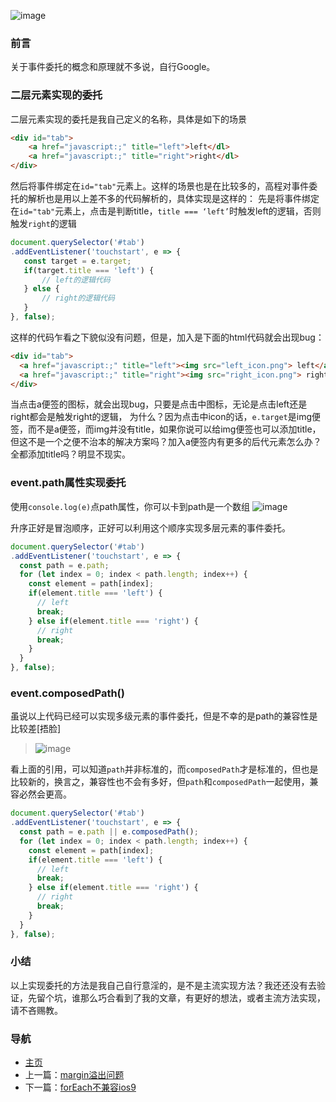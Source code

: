 ![image](https://user-images.githubusercontent.com/25907273/33617041-a7138c40-da19-11e7-9e53-f5f899bd2757.png)

### 前言
关于事件委托的概念和原理就不多说，自行Google。

### 二层元素实现的委托
二层元素实现的委托是我自己定义的名称，具体是如下的场景
```html
<div id="tab">
    <a href="javascript:;" title="left">left</dl>
    <a href="javascript:;" title="right">right</dl>
</div>
```
然后将事件绑定在`id="tab"`元素上。这样的场景也是在比较多的，高程对事件委托的解析也是用以上差不多的代码解析的，具体实现是这样的：
先是将事件绑定在`id="tab"`元素上，点击是判断title，`title === ‘left’`时触发left的逻辑，否则触发`right`的逻辑
```javascript
document.querySelector('#tab')
.addEventListener('touchstart', e => {
   const target = e.target;
   if(target.title === 'left') {
       // left的逻辑代码
   } else {
       // right的逻辑代码
   }
}, false);
```
这样的代码乍看之下貌似没有问题，但是，加入是下面的html代码就会出现bug：
```html
<div id="tab">
  <a href="javascript:;" title="left"><img src="left_icon.png"> left</a>
  <a href="javascript:;" title="right"><img src="right_icon.png"> right</a>
</div>
```
当点击a便签的图标，就会出现bug，只要是点击中图标，无论是点击left还是right都会是触发right的逻辑，
为什么？因为点击中icon的话，`e.target`是img便签，而不是a便签，而img并没有title，如果你说可以给img便签也可以添加title，但这不是一个之便不治本的解决方案吗？加入a便签内有更多的后代元素怎么办？全都添加title吗？明显不现实。


### event.path属性实现委托
使用`console.log(e)`点path属性，你可以卡到path是一个数组
![image](https://user-images.githubusercontent.com/25907273/33615967-787c8290-da16-11e7-84ca-4d8e5fcb4218.png)

升序正好是冒泡顺序，正好可以利用这个顺序实现多层元素的事件委托。
```javascript
document.querySelector('#tab')
.addEventListener('touchstart', e => {
  const path = e.path;
  for (let index = 0; index < path.length; index++) {
    const element = path[index];
    if(element.title === 'left') {
      // left
      break;
    } else if(element.title === 'right') {
      // right
      break;
    }
  }
}, false);
```

### event.composedPath()
虽说以上代码已经可以实现多级元素的事件委托，但是不幸的是path的兼容性是比较差[捂脸]
>![image](https://user-images.githubusercontent.com/25907273/33616600-4e3f8aa2-da18-11e7-953d-a880ae6de984.png)

看上面的引用，可以知道`path`并非标准的，而`composedPath`才是标准的，但也是比较新的，换言之，兼容性也不会有多好，但`path`和`composedPath`一起使用，兼容必然会更高。
```javascript
document.querySelector('#tab')
.addEventListener('touchstart', e => {
  const path = e.path || e.composedPath();
  for (let index = 0; index < path.length; index++) {
    const element = path[index];
    if(element.title === 'left') {
      // left
      break;
    } else if(element.title === 'right') {
      // right
      break;
    }
  }
}, false);
```

### 小结
以上实现委托的方法是我自己自行意淫的，是不是主流实现方法？我还还没有去验证，先留个坑，谁那么巧合看到了我的文章，有更好的想法，或者主流方法实现，请不吝赐教。


### 导航
- [主页](https://issaxite.github.io)
- 上一篇：[margin溢出问题](https://github.com/issaxite/issaxite.github.io/issues/88)
- 下一篇：[forEach不兼容ios9](https://github.com/issaxite/issaxite.github.io/issues/90)
